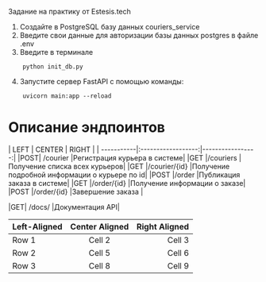 Задание на практику от Estesis.tech

1. Создайте в PostgreSQL базу данных couriers_service
2. Введите свои данные для авторизации базы данных postgres в файле .env
3. Введите в терминале
```
    python init_db.py
```
4. Запустите сервер FastAPI с помощью команды:
```
    uvicorn main:app --reload
```


<h1>Описание эндпоинтов</h1>
| LEFT | CENTER | RIGHT |
| -----------|:------------------:|-----------------:|
|POST| /courier |Регистрация курьера в системе|
|GET |/couriers |Получение списка всех курьеров|
|GET |/courier/{id} |Получение подробной информации о курьере по id|
|POST |/order |Публикация заказа в системе|
|GET |/order/{id} |Получение информации о заказе|
|POST |/order/{id} |Завершение заказа |

|GET| /docs/ |Документация API|

| Left-Aligned  | Center Aligned  | Right Aligned |
|:------------- |:---------------:| -------------:|
| Row 1         | Cell 2          | Cell 3        |
| Row 2         | Cell 5          | Cell 6        |
| Row 3         | Cell 8          | Cell 9        |

